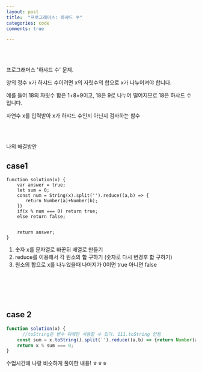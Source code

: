 ```yaml
---
layout: post
title:  "프로그래머스: 하샤드 수"
categories: code
comments: true

---
```




<br>

<br>

프로그래머스 '하샤드 수' 문제.

양의 정수 x가 하샤드 수이려면 x의 자릿수의 합으로 x가 나누어져야 합니다. 

예를 들어 18의 자릿수 합은 1+8=9이고, 18은 9로 나누어 떨어지므로 18은 하샤드 수입니다. 

자연수 x를 입력받아 x가 하샤드 수인지 아닌지 검사하는 함수

<br>

<br>

나의 해결방안

## case1

~~~Js
function solution(x) {
    var answer = true;
    let sum = 0;
    const num = String(x).split('').reduce((a,b) => {
       return Number(a)+Number(b);
    })
    if(x % num === 0) return true;
    else return false;
    
    
    return answer;
}
~~~

1. 숫자 x를 문자열로 바꾼뒤 배열로 만들기
2. reduce를 이용해서 각 원소의 합 구하기 (숫자로 다시 변경후 합 구하기)
3. 원소의 합으로 x를 나누었을때 나머지가 0이면 true 아니면 false



<br>

<br>

<br>

<br>

## case 2 

~~~js
function solution(x) {
	  //toString은 변수 뒤에만 사용할 수 있다. 111.toString 안됨
    const sum = x.toString().split('').reduce((a,b) => {return Number(a) + Number(b)}, 0)   
    return x % sum === 0;
}
~~~



수업시간에 나랑 비슷하게 풀이한 내용! ㅎㅎㅎ

<br>

<br>

<br>

<br>

 





 

